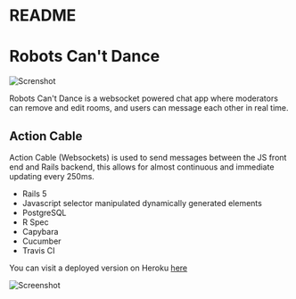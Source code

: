 # README

# Robots Can't Dance
![Screnshot](https://i.imgur.com/kRcZDO3.png)

Robots Can't Dance is a websocket powered chat app where moderators can remove and edit rooms, and users can message each other in real time.

## Action Cable

Action Cable (Websockets) is used to send messages between the JS front end and Rails backend, this allows for almost continuous and immediate updating every 250ms.

 - Rails 5 
 - Javascript selector manipulated dynamically generated elements
 - PostgreSQL
 - R Spec
 - Capybara
 - Cucumber
 -  Travis CI

You can visit a deployed version on Heroku [here](https://banta-demo.herokuapp.com/)

![Screenshot](https://i.imgur.com/DlWPBEG.jpg)



